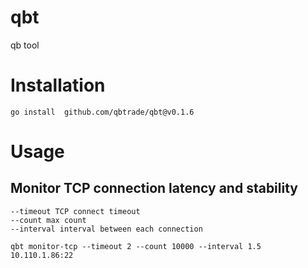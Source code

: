 # qbt
qb tool


# Installation

```
go install  github.com/qbtrade/qbt@v0.1.6
```

# Usage

## Monitor TCP connection latency and stability

```
--timeout TCP connect timeout
--count max count 
--interval interval between each connection
```

```
qbt monitor-tcp --timeout 2 --count 10000 --interval 1.5 10.110.1.86:22
```
